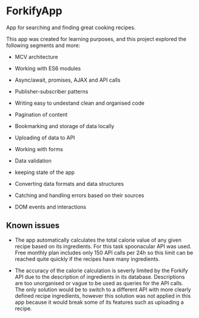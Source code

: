 # ForkifyApp
App for searching and finding great cooking recipes.

This app was created for learning purposes, and this project explored the following segments and more:

- MCV architecture

- Working with ES6 modules

- Async/await, promises, AJAX and API calls

- Publisher-subscriber patterns

- Writing easy to undestand clean and organised code

- Pagination of content

- Bookmarking and storage of data locally

- Uploading of data to API

- Working with forms

- Data validation

- keeping state of the app

- Converting data formats and data structures

- Catching and handling errors based on their sources

- DOM events and interactions

## Known issues

- The app automatically calculates the total calorie value of any given recipe based on its ingredients. 
For this task spoonacular API was used. Free monthly plan includes only 150 API calls per 24h so this limit can be reached quite quickly if the recipes have many ingredients.

- The accuracy of the calorie calculation is severly limited by the Forkify API due to the description of ingredients in its database. Descriptions are too unorganised or vague to be used as queries
for the API calls. The only solution would be to switch to a different API with more clearly defined recipe ingredients, however this solution was not applied in this app because it would 
break some of its features such as uploading a recipe.
